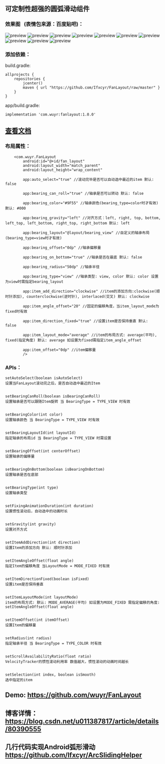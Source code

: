 ## 可定制性超强的圆弧滑动组件
### 效果图   (表情包来源：百度贴吧)：
![preview](https://github.com/wuyr/FanLayout/raw/master/previews/1.gif) ![preview](https://github.com/wuyr/FanLayout/raw/master/previews/2.gif) ![preview](https://github.com/wuyr/FanLayout/raw/master/previews/3.gif)
![preview](https://github.com/wuyr/FanLayout/raw/master/previews/4.gif) ![preview](https://github.com/wuyr/FanLayout/raw/master/previews/5.gif) ![preview](https://github.com/wuyr/FanLayout/raw/master/previews/6.gif)
![preview](https://github.com/wuyr/FanLayout/raw/master/previews/7.gif) ![preview](https://github.com/wuyr/FanLayout/raw/master/previews/8.gif) ![preview](https://github.com/wuyr/FanLayout/raw/master/previews/9.gif)
![preview](https://github.com/wuyr/FanLayout/raw/master/previews/10.gif)
### 添加依赖：
build.gradle:
```
allprojects {
    repositories {
        jcenter()
        maven { url "https://github.com/Ifxcyr/FanLayout/raw/master" }
    }
}
```
app/build.gradle:
```
implementation 'com.wuyr:fanlayout:1.0.0'
```
## [查看文档](http://htmlpreview.github.io/?https://github.com/Ifxcyr/FanLayout/blob/master/Doc/com/wuyr/fanlayout/FanLayout.html)

### 布局属性：
```
    <com.wuyr.FanLayout
        android:id="@+id/fan_layout"
        android:layout_width="match_parent"
        android:layout_height="wrap_content"
        
        app:auto_select="true" //滚动完毕是否可以自动选中最近的item 默认: false
        
        app:bearing_can_roll="true" //轴承是否可以转动 默认: false
        
        app:bearing_color="#9F55" //轴承颜色(bearing_type=color时才有效) 默认: #000
        
        app:bearing_gravity="left" //对齐方式：left, right, top, bottom, left_top, left_bottom, right_top, right_bottom 默认: left
        
        app:bearing_layout="@layout/bearing_view" //自定义的轴承布局 (bearing_type=view时才有效)
        
        app:bearing_offset="0dp" //轴承偏移量
        
        app:bearing_on_bottom="true" //轴承是否在最底 默认: false
        
        app:bearing_radius="50dp" //轴承半径
        
        app:bearing_type="view" //轴承类型: view, color 默认: color 设置为view时需指定bearing_layout
        
        app:item_add_direction="clockwise" //item的添加方向:clockwise(顺时针添加), counterclockwise(逆时针), interlaced(交叉) 默认: clockwise
        
        app:item_angle_offset="20" //固定的偏移角度，当item_layout_mode为fixed时有效
        
        app:item_direction_fixed="true" //设置item是否保持垂直 默认: false
        
        app:item_layout_mode="average" //item的布局方式: average(平均), fixed(指定角度) 默认: average 如设置为fixed需指定item_angle_offset
        
        app:item_offset="0dp" //item偏移量
        />
```
### APIs：
```
setAutoSelect(boolean isAutoSelect)
设置当FanLayout滚动完之后，是否自动选中最近的Item


setBearingCanRoll(boolean isBearingCanRoll)
设置轴承是否可以跟随Item旋转 当 BearingType = TYPE_VIEW 时有效


setBearingColor(int color)
设置轴承颜色 当 BearingType = TYPE_VIEW 时有效


setBearingLayoutId(int layoutId)
指定轴承的布局id 当 BearingType = TYPE_VIEW 时需设置


setBearingOffset(int centerOffset)
设置轴承的偏移量


setBearingOnBottom(boolean isBearingOnBottom)
设置轴承是否在底部


setBearingType(int type)
设置轴承类型


setFixingAnimationDuration(int duration)
设置惯性滚动后，自动选中的动画时长


setGravity(int gravity)
设置对齐方式


setItemAddDirection(int direction)
设置Item的添加方向 默认: 顺时针添加


setItemAngleOffset(float angle)
指定Item的偏移角度 当LayoutMode = MODE_FIXED 时有效


setItemDirectionFixed(boolean isFixed)
设置item是否保持垂直


setItemLayoutMode(int layoutMode)
item的布局方式: 默认: MODE_AVERAGE(平均) 如设置为MODE_FIXED 需指定偏移的角度: setItemAngleOffset(float angle)


setItemOffset(int itemOffset)
设置Item的偏移量


setRadius(int radius)
指定轴承半径 当 BearingType = TYPE_COLOR 时有效


setScrollAvailabilityRatio(float ratio)
VelocityTracker的惯性滚动利用率 数值越大，惯性滚动的动画时间越长


setSelection(int index, boolean isSmooth)
选中指定的item
```
## Demo: https://github.com/wuyr/FanLayout
## 博客详情： https://blog.csdn.net/u011387817/article/details/80390555
## 几行代码实现Android弧形滑动 https://github.com/Ifxcyr/ArcSlidingHelper
